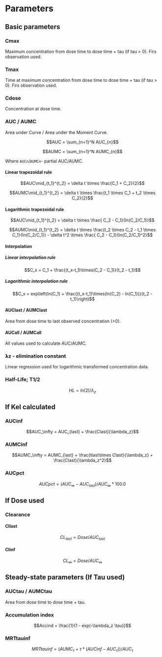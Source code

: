 # Parameters

## Basic parameters

### Cmax

Maximum concentration from dose time to dose time + tau (if tau > 0). Firs observation used.

### Tmax

Time at maximum concentration from dose time to dose time + tau (if tau > 0). Firs observation used.

### Cdose

Concentration at dose time.

### AUC / AUMC

Area under Curve / Area under the Moment Curve.

```math
AUC = \sum_{n=1}^N AUC_{n}
```

```math
AUMC = \sum_{n=1}^N AUMC_{n}
```

Where `AUCn`/`AUMCn`- partial AUC/AUMC.

#### Linear trapezoidal rule

```math
AUC\mid_{t_1}^{t_2} = \delta t \times \frac{C_1 + C_2}{2}
```

```math
AUMC\mid_{t_1}^{t_2} = \delta t \times \frac{t_1 \times C_1 + t_2 \times C_2}{2}
```

#### Logarithmic trapezoidal rule

```math
AUC\mid_{t_1}^{t_2} =   \delta t \times \frac{ C_2 - C_1}{ln(C_2/C_1)}
```

```math
AUMC\mid_{t_1}^{t_2} = \delta t \times \frac{t_2 \times C_2 - t_1 \times C_1}{ln(C_2/C_1)} -  \delta t^2 \times \frac{ C_2 - C_1}{ln(C_2/C_1)^2}
```

#### Interpolation

##### Linear interpolation rule

```math
C_x = C_1 + \frac{(t_x-t_1)\times(C_2 - C_1)}{t_2 - t_1}
```

##### Logarithmic interpolation rule

```math
C_x = exp\left(ln(C_1) + \frac{(t_x-t_1)\times(ln(C_2) - ln(C_1))}{t_2 - t_1}\right)
```

#### AUClast / AUMClast

Area from dose time to last observed concentration (>0).

#### AUCall / AUMCall

All values used to calculate AUC/AUMC.


### 𝝺z - elimination constant

Linear regression used for logarithmic transformed concentration data.

### Half-Life; T1/2

```math
HL = ln(2) / \lambda_z
```

## If Kel calculated

### AUCinf

```math
AUC_\infty = AUC_{last} + \frac{Clast}{\lambda_z}
```

### AUMCinf

```math
AUMC_\infty =  AUMC_{last} + \frac{tlast\times Clast}{\lambda_z} + \frac{Clast}{\lambda_z^2}
```

### AUCpct

```math
AUCpct = (AUC_\infty - AUC_{last}) / AUC_\infty * 100.0 %
```

## If Dose used

### Clearance

#### Cllast

```math
CL_{last} = Dose / AUC_{last}
```

#### Clinf

```math
CL_\infty = Dose / AUC_\infty
```

##  Steady-state parameters (If Tau used)

### AUCtau / AUMCtau

Area from dose time to dose time + tau.

### Accumulation index

```math
Accind = \frac{1}{1 - exp(-\lambda_z \tau)}
```

### MRTtauinf

```math
MRTtauinf = (AUMC_\tau + \tau * (AUCinf - AUC_\tau)) / AUC_\tau
```
